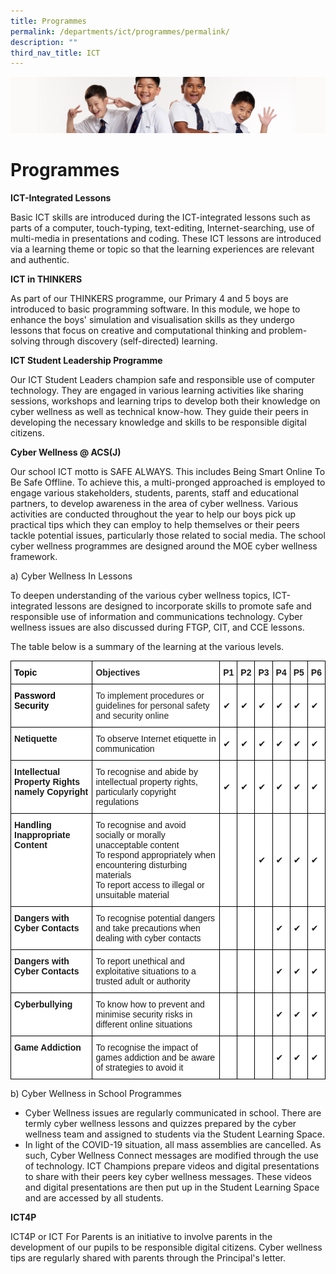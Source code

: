 ```yaml
---
title: Programmes
permalink: /departments/ict/programmes/permalink/
description: ""
third_nav_title: ICT
---
```

![](/images/Sub-banner2.jpg)

Programmes
==========

**ICT-Integrated Lessons**

Basic ICT skills are introduced during the ICT-integrated lessons such as parts of a computer, touch-typing, text-editing, Internet-searching, use of multi-media in presentations and coding. These ICT lessons are introduced via a learning theme or topic so that the learning experiences are relevant and authentic.

**ICT in THINKERS**

  

As part of our THINKERS programme, our Primary 4 and 5 boys are introduced to basic programming software. In this module, we hope to enhance the boys' simulation and visualisation skills as they undergo lessons that focus on creative and computational thinking and problem-solving through discovery (self-directed) learning.

**ICT Student Leadership Programme**

  

Our ICT Student Leaders champion safe and responsible use of computer technology. They are engaged in various learning activities like sharing sessions, workshops and learning trips to develop both their knowledge on cyber wellness as well as technical know-how. They guide their peers in developing the necessary knowledge and skills to be responsible digital citizens.

**Cyber Wellness @ ACS(J)**

  

Our school ICT motto is SAFE ALWAYS. This includes Being Smart Online To Be Safe Offline. To achieve this, a multi-pronged approached is employed to engage various stakeholders, students, parents, staff and educational partners, to develop awareness in the area of cyber wellness. Various activities are conducted throughout the year to help our boys pick up practical tips which they can employ to help themselves or their peers tackle potential issues, particularly those related to social media. The school cyber wellness programmes are designed around the MOE cyber wellness framework.

a) Cyber Wellness In Lessons

To deepen understanding of the various cyber wellness topics, ICT-integrated lessons are designed to incorporate skills to promote safe and responsible use of information and communications technology. Cyber wellness issues are also discussed during FTGP, CIT, and CCE lessons.

The table below is a summary of the learning at the various levels.

<style type="text/css">
.tg  {border-collapse:collapse;border-spacing:0;}
.tg td{border-color:black;border-style:solid;border-width:1px;font-family:Arial, sans-serif;font-size:14px;
  overflow:hidden;padding:10px 5px;word-break:normal;}
.tg th{border-color:black;border-style:solid;border-width:1px;font-family:Arial, sans-serif;font-size:14px;
  font-weight:normal;overflow:hidden;padding:10px 5px;word-break:normal;}
.tg .tg-h9gj{background-color:#FFF;color:#000000;font-weight:bold;text-align:left;vertical-align:top}
.tg .tg-x24g{background-color:#FFF;color:#232323;font-weight:bold;text-align:left;vertical-align:top}
.tg .tg-dgl5{background-color:#FFF;font-weight:bold;text-align:left;vertical-align:top}
.tg .tg-h92p{background-color:#FFF;color:#232323;text-align:left;vertical-align:top}
.tg .tg-zr06{background-color:#FFF;text-align:left;vertical-align:middle}
.tg .tg-ktyi{background-color:#FFF;text-align:left;vertical-align:top}
</style>
<table class="tg">
<thead>
  <tr>
    <th class="tg-h9gj">Topic</th>
    <th class="tg-x24g">Objectives</th>
    <th class="tg-dgl5">P1</th>
    <th class="tg-dgl5">P2</th>
    <th class="tg-dgl5">P3</th>
    <th class="tg-dgl5">P4</th>
    <th class="tg-dgl5">P5</th>
    <th class="tg-dgl5">P6</th>
  </tr>
</thead>
<tbody>
  <tr>
    <td class="tg-h9gj">Password Security</td>
    <td class="tg-h92p">To implement procedures or guidelines for personal safety and security online</td>
    <td class="tg-zr06"><span style="color:inherit;background-color:transparent">✔</span></td>
    <td class="tg-zr06"><span style="color:inherit;background-color:transparent">✔</span></td>
    <td class="tg-zr06"><span style="color:inherit;background-color:transparent">✔</span></td>
    <td class="tg-zr06"><span style="color:inherit;background-color:transparent">✔</span></td>
    <td class="tg-zr06"><span style="color:inherit;background-color:transparent">✔</span></td>
    <td class="tg-zr06"><span style="color:inherit;background-color:transparent">✔</span></td>
  </tr>
  <tr>
    <td class="tg-dgl5">Netiquette</td>
    <td class="tg-ktyi">To observe Internet etiquette in communication</td>
    <td class="tg-zr06"><span style="color:inherit;background-color:transparent">✔</span></td>
    <td class="tg-zr06"><span style="color:inherit;background-color:transparent">✔</span></td>
    <td class="tg-zr06"><span style="color:inherit;background-color:transparent">✔</span></td>
    <td class="tg-zr06"><span style="color:inherit;background-color:transparent">✔</span></td>
    <td class="tg-zr06"><span style="color:inherit;background-color:transparent">✔</span></td>
    <td class="tg-zr06"><span style="color:inherit;background-color:transparent">✔</span></td>
  </tr>
  <tr>
    <td class="tg-dgl5">Intellectual Property Rights<br>namely Copyright</td>
    <td class="tg-ktyi">To recognise and abide by intellectual property rights, particularly copyright regulations</td>
    <td class="tg-zr06"><span style="color:inherit;background-color:transparent">✔</span></td>
    <td class="tg-zr06"><span style="color:inherit;background-color:transparent">✔</span></td>
    <td class="tg-zr06"><span style="color:inherit;background-color:transparent">✔</span></td>
    <td class="tg-zr06"><span style="color:inherit;background-color:transparent">✔</span></td>
    <td class="tg-zr06"><span style="color:inherit;background-color:transparent">✔</span></td>
    <td class="tg-zr06"><span style="color:inherit;background-color:transparent">✔</span></td>
  </tr>
  <tr>
    <td class="tg-dgl5">Handling Inappropriate Content</td>
    <td class="tg-ktyi">To recognise and avoid socially or morally unacceptable content<br>To respond appropriately when encountering disturbing materials<br>To report access to illegal or unsuitable material</td>
    <td class="tg-zr06"><span style="color:inherit;background-color:transparent"> </span></td>
    <td class="tg-zr06"><span style="color:inherit;background-color:transparent"> </span></td>
    <td class="tg-zr06"><span style="color:inherit;background-color:transparent">✔</span></td>
    <td class="tg-zr06"><span style="color:inherit;background-color:transparent">✔</span></td>
    <td class="tg-zr06"><span style="color:inherit;background-color:transparent">✔</span></td>
    <td class="tg-zr06"><span style="color:inherit;background-color:transparent">✔</span></td>
  </tr>
  <tr>
    <td class="tg-dgl5">Dangers with Cyber Contacts</td>
    <td class="tg-ktyi">To recognise potential dangers and take precautions when dealing with cyber contacts</td>
    <td class="tg-zr06"><span style="color:inherit;background-color:transparent"> </span></td>
    <td class="tg-zr06"><span style="color:inherit;background-color:transparent"> </span></td>
    <td class="tg-zr06"><span style="color:inherit;background-color:transparent"> </span></td>
    <td class="tg-zr06"><span style="color:inherit;background-color:transparent">✔</span></td>
    <td class="tg-zr06"><span style="color:inherit;background-color:transparent">✔</span></td>
    <td class="tg-zr06"><span style="color:inherit;background-color:transparent">✔</span></td>
  </tr>
  <tr>
    <td class="tg-dgl5">Dangers with Cyber Contacts</td>
    <td class="tg-ktyi">To report unethical and exploitative situations to a trusted adult or authority</td>
    <td class="tg-zr06"><span style="color:inherit;background-color:transparent"> </span></td>
    <td class="tg-zr06"><span style="color:inherit;background-color:transparent"> </span></td>
    <td class="tg-zr06"><span style="color:inherit;background-color:transparent"> </span></td>
    <td class="tg-zr06"><span style="color:inherit;background-color:transparent">✔</span></td>
    <td class="tg-zr06"><span style="color:inherit;background-color:transparent">✔</span></td>
    <td class="tg-zr06"><span style="color:inherit;background-color:transparent">✔</span></td>
  </tr>
  <tr>
    <td class="tg-dgl5">Cyberbullying</td>
    <td class="tg-ktyi">To know how to prevent and minimise security risks in different online situations</td>
    <td class="tg-zr06"><span style="color:inherit;background-color:transparent"> </span></td>
    <td class="tg-zr06"><span style="color:inherit;background-color:transparent"> </span></td>
    <td class="tg-zr06"><span style="color:inherit;background-color:transparent"> </span></td>
    <td class="tg-zr06"><span style="color:inherit;background-color:transparent">✔</span></td>
    <td class="tg-zr06"><span style="color:inherit;background-color:transparent">✔</span></td>
    <td class="tg-zr06"><span style="color:inherit;background-color:transparent">✔</span></td>
  </tr>
  <tr>
    <td class="tg-dgl5">Game Addiction</td>
    <td class="tg-ktyi">To recognise the impact of games addiction and be aware of strategies to avoid it</td>
    <td class="tg-zr06"><span style="color:inherit;background-color:transparent"> </span></td>
    <td class="tg-zr06"><span style="color:inherit;background-color:transparent"> </span></td>
    <td class="tg-zr06"><span style="color:inherit;background-color:transparent"> </span></td>
    <td class="tg-zr06"><span style="color:inherit;background-color:transparent">✔</span></td>
    <td class="tg-zr06"><span style="color:inherit;background-color:transparent">✔</span></td>
    <td class="tg-zr06"><span style="color:inherit;background-color:transparent">✔</span></td>
  </tr>
</tbody>
</table>

b) Cyber Wellness in School Programmes

*   Cyber Wellness issues are regularly communicated in school. There are termly cyber wellness lessons and quizzes prepared by the cyber wellness team and assigned to students via the Student Learning Space.
*   In light of the COVID-19 situation, all mass assemblies are cancelled. As such, Cyber Wellness Connect messages are modified through the use of technology. ICT Champions prepare videos and digital presentations to share with their peers key cyber wellness messages. These videos and digital presentations are then put up in the Student Learning Space and are accessed by all students. 

**ICT4P**

ICT4P or ICT For Parents is an initiative to involve parents in the development of our pupils to be responsible digital citizens. Cyber wellness tips are regularly shared with parents through the Principal's letter.
